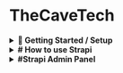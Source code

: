 # TheCaveTech

<details>
    <summary><strong>🚀 Getting Started / Setup</strong></summary>

This setup is designed for testing purposes only, as the company prefers to handle deployment themselves.
<details>
<summary><strong>
1. Installation
</strong></summary>

# <strong>Til sensor</strong>
Du kan hoppe over steg 0
</br>
Both frontend and backend have `.env.example` files.  
0. Create `.env` files in both frontend and backend folders and copy the contents from `.env.example` into `.env`.


# database filen innheolder kun data ikke bilder


# <strong>Backend:</strong>  
1. In the project root, you'll find a zipped database file.  
     Unzip it.  
2. Start MySQL Workbench  
3. Go to your root connection in Workbench → Administration → Users and Privileges → Add Account →  
     Enter `DATABASE_USERNAME` and `DATABASE_PASSWORD` as specified in your backend `.env` file  
4. In Administrative Roles, select all and click Apply  
5. Go to MySQL Connections and create a connection with the username from step 3  
6. Enter the connection you just created  
7. From the menu, select Server → Data Import  
8. Choose "Import from Self-contained File" and select the file from step 1  
9. For "Default Schema to be Imported To", choose "New" and enter `DATABASE_NAME` as in your `.env`  
10. Select the schema from "Default Target Schema" and click Start Import  
11. Refresh Schemas, and in Query, write `USE "database_name_from_env"` (e.g., `USE thecavetech`)

# <strong>Frontend:</strong>  
Her trenges det bare å kopiere innholdet fra .env.example over til .env

After setting up `.env` in the root folder (where `.env.example` is):

**Run:**

#Backend
In your terminal:  
12. `cd backend`  
13. `npm i`  
14. `npm run develop`
14. Navigate to the backend URL specified in your frontend `.env`  
15. If using our database file and prompted to create a user, use:  
        - Email: test@den.no  
        - Password: Gokstad1234  
     # OR 
     admin@admin.no </br>
     Admin1234 </br>



#Frontend

In the terminal:  
1. `cd frontend`  
2. `npm i`
3. `npm run dev`
4. Navigate to the frontend URL specified in your `.env`

**Testing:**  
1. `cd frontend`  
2. `npm run test` to run tests

</details>
<details>
<summary><strong>
🔐 2. Setting up OAuth / 3rd-party SSO Providers <br>
<strong>For testing:</strong>
</strong></summary>

# After npm run 

#### ✅ Google

1. Go to: [https://console.cloud.google.com/welcome](https://console.cloud.google.com/welcome)  
     Click **Select a project** and create a new project.

2. Go to: [https://console.cloud.google.com/apis/credentials](https://console.cloud.google.com/apis/credentials)  
     Click **Create credentials** → Select **OAuth client ID**

     - **Application type:** Web Application  
     - **Name:** Any name for your client  
     - **Authorized redirect URIs (for testing):**
         - `http://localhost:3000/api/auth/callback/google`
         - `http://localhost:1337/api/connect/google/callback`

3. Go to: [https://console.cloud.google.com/auth/branding](https://console.cloud.google.com/auth/branding)  
     Here you can configure the **OAuth consent screen**.  
     The following is **not required for testing**, but **mandatory for deployment**:

     - Application name  
     - Support email  
     - Application logo (optional)  
     - Privacy policy and terms of service  
     - Authorized domains such as:
         - `https://www.thecavetech.org`
         - Domains used in redirect URIs

---

#### ✅ Facebook

1. Go to: [https://developers.facebook.com/](https://developers.facebook.com/)  
     Create a new app for OAuth.

2. Follow the guide:  
     [Learning Strapi Authentication Flows with the Facebook Provider](https://strapi.io/blog/learning-strapi-authentication-flows-with-the-facebook-provider)

3. **Testing locally with Ngrok:**  
     - Run `ngrok http 3000` to generate a public URL.  
     - Use this as the redirect URI in the Facebook Developer Portal, e.g.:  
         `https://abc123.ngrok.io/api/auth/callback/facebook`  
     - For deployment, replace with your production URL:  
         `https://yourdomain.com/api/auth/callback/facebook`

---

#### ⚠️ Microsoft

- **Not tested**, as it requires a credit card for the trial period.  
- The code is implemented **universally** and should work with Microsoft and other providers like Google and Facebook.

---

### ⚙️ Configuration in Strapi

1. Go to the **Strapi Admin Panel**
2. Navigate to **Settings**
3. Under **Users & Permissions Plugin**, select **Providers**
4. Choose your desired OAuth provider
5. Enter:
     - **Client ID** and **Client Secret** from previous steps (Google/Facebook)
6. Add the following redirect URLs:

     - Google: `http://localhost:3000/api/auth/callback/google`  
     - Facebook: `http://localhost:3000/api/auth/callback/facebook`

7. For Microsoft: The redirect URL is generated automatically in Strapi

<details>
    <summary><strong>🖼️ Show Image</strong></summary>

    ![Screenshot](/ImagesForReadme/StrapiAddOauth.png)

    > 🔄 Remember to update **Authorized redirect URIs** when deploying the application so they point to the correct production URL.

</details>
</details>

<details>
<summary><strong>
🔐 3. Setting up SendGrid <br>
<strong>For testing:</strong>
</strong></summary>

1. Enable email in the Strapi admin panel:  
     Settings → Users & Permissions Plugin → Providers → Email → Enable > True → Save

2. Log in or register at https://app.sendgrid.com/  
3. Create a new sender  
4. Verify your email  
5. Go to API settings and create an API key  
6. After setup, save the API key in your `.env` file:  
     ```
     SENDGRID_API_KEY=
     DEFAULT_FROM_EMAIL=
     DEFAULT_REPLY_TO_EMAIL=
     ```
     Use the same values as when you created the sender.

**SendGrid: Unauthorized Error issue while using SendGrid Email API**  
[Help Article](https://help.twilio.com/articles/10284917001627)

</details>



</details>

<details><summary><strong># How to use Strapi</strong></summary>
# Plugins.ts
#
</details>

<details><summary><strong>#Strapi Admin Panel</strong></summary>
**Strapi Admin Panel** – The main admin panel for content management on the site, allowing you to manage all content, users, and settings for your application.

- To remove ESLint feedback about "unknown at rule" errors in Tailwind CSS, install the PostCSS Language Support extension for VSCode. This extension helps with syntax highlighting and can be enabled or disabled as needed for color visualization.

**Admin Roles in the System**
Admin roles, their functions, and best practices for managing permissions in the system.
Role Types and Areas of Responsibility
Superadmin has full access to all system functions and is only used for critical system tasks.
How to Change Roles:
To change roles in the system, follow these steps:

1 Log in to the Strapi administration panel
2 Go to "Settings" in the side menu
3 Select "Roles" under the USERS & PERMISSIONS PLUGIN section
4 You will now see a list of available roles
5 Click on the role you want to modify
6 This will open the permissions list where you can change permissions for the different plugins and functions
7 Remember to click "Save" after making changes to activate the new permissions.

**Users & Permissions Plugin**
The system includes predefined roles with specific permission levels:

Author: Users with this role can manage the content they have created.
Editor: Users with this role can manage and publish contents, including those of other users.
Super Admin: Users with this role can access and manage all features and settings within the system.

How to Manage Roles

Log in to the Strapi administration panel
Go to "Settings" in the side menu
Navigate to the "USERS & PERMISSIONS PLUGIN" section
Select "Roles"
You will see a list of available roles with their descriptions and user count
To edit an existing role, click on the edit icon (pencil) next to the role
To add a new role, click the "+ Add new role" button at the top right
When editing a role, you can configure permissions for different plugins and functions
Remember to click "Save" after making changes to activate the new permissions

**Content Management**
The Content Management System is built on Strapi and allows you to create, edit, and publish different types of content for your website. The system is organized into Collection Types and Single Types to manage various content structures.

Accessing the CMS
1 Log in to the administration panel using your credentials
2 You will be directed to the Content Manager dashboard
3 The left sidebar contains navigation to all content types

Content Types
The CMS is organized into two main categories:

Collection Types (Multiple Entries)
Collection Types allow you to create multiple entries of the same structure:

1 Blog: For managing blog posts
2 ContactSubmission: For viewing and managing form submissions
3 Event: For creating and managing event listings
4 Project: For showcasing projects
5 User: For managing user accounts
6 User Profile: For managing extended user information

Single Types (One-off Pages)
Single Types are used for unique pages or sections that appear only once on your website:

1 AboutUs: Company information and team members
2 AuthSetting: Authentication settings
3 ContactPage: Contact page configuration
4 Footer: Website footer content
5 GlobalSetting: Site-wide settings
6 LandingPageHero: Hero section for the landing page

Managing Content
1 Click on the desired content type in the sidebar
2 For Collection Types, you'll see a list of all entries
3 For Single Types, you'll be taken directly to the editing interface

Creating New Entries (Collection Types)
1 Navigate to the desired Collection Type
2 Click the "+ Add an entry" button
3 Fill in the required fields
4 Click "Save" to save as draft or "Publish" to make it live

Editing Content

1 Click on the entry you wish to edit
2 Make your changes in the editing interface
3 Click "Save" to save changes as draft
4 Click "Publish" to make changes live

Publishing Workflow
The system supports a basic publishing workflow:

1 Draft: Content is saved but not publicly visible
2 Published: Content is live and visible on the website


</details>






